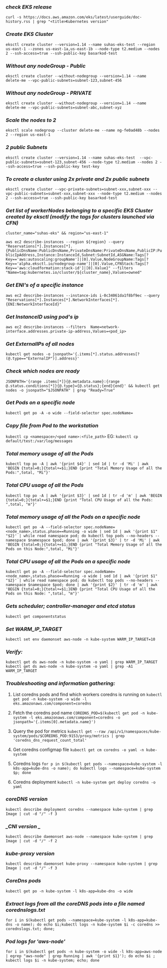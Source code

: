 ### *_check EKS release_*
`curl -s https://docs.aws.amazon.com/eks/latest/userguide/doc-history.rss | grep "<title>Kubernetes version"`

### *_Create EKS Cluster_*
`eksctl create cluster --version=1.14 --name suhas-eks-test --region us-east-1 --zones us-east-1a,us-east-1b --node-type t2.medium --nodes 2 --ssh-access=true --ssh-public-key basarkod-test`

### *_Without any nodeGroup - Public_*
`eksctl create cluster --without-nodegroup --version=1.14 --name delete-me --vpc-public-subnets=subnet-123,subnet-456`

### *_Without any nodeGroup - PRIVATE_*
`eksctl create cluster --without-nodegroup --version=1.14 --name delete-me --vpc-public-subnets=subnet-abc,subnet-xyz`

### *_Scale the nodes to 2_*
`eksctl scale nodegroup --cluster delete-me --name ng-fe0ad48b --nodes 2 --region us-east-1`

### *_2 public Subnets_*
`eksctl create cluster --version=1.14 --name suhas-eks-test  --vpc-public-subnets=subnet-123,subnet-456 --node-type t2.medium --nodes 2 --ssh-access=true --ssh-public-key test-key`

### *_To create a cluster using 2x private and 2x public subnets_*
`eksctl create cluster --vpc-private-subnets=subnet-xxx,subnet-xxx --vpc-public-subnets=subnet-xxx,subnet-xxx --node-type t2.medium --nodes 2 --ssh-access=true --ssh-public-key basarkod-test`

### *_Get list of workerNodes belonging to a specific EKS Cluster created by eksctl (modify the tags for clusters launched via CFN)_*
`cluster_name="suhas-eks" && region="us-east-1"`

`aws ec2 describe-instances --region ${region} --query "Reservations[*].Instances[*].{PublicDnsName:PublicDnsName,PrivateDnsName:PrivateDnsName,PublicIP:PublicIpAddress,Instance:InstanceId,Subnet:SubnetId,ASGName:Tags[?Key=='aws:autoscaling:groupName']|[0].Value,NodeGroupName:Tags[?Key=='alpha.eksctl.io/nodegroup-name']|[0].Value,CFNStack:Tags[?Key=='aws:cloudformation:stack-id']|[0].Value}" --filters "Name=tag:kubernetes.io/cluster/${cluster_name},Values=owned"`

### *_Get ENI's of a specific instance_*
`aws ec2 describe-instances --instance-ids i-0c34061da1f8bf9ec --query "Reservations[*].Instances[*].NetworkInterfaces[*].{ENI:NetworkInterfaceId}"`

### *_Get InstanceID using pod's ip_*
`aws ec2 describe-instances --filters  Name=network-interface.addresses.private-ip-address,Values=<pod_ip>`

### *_Get ExternalIPs of all nodes_*
`kubectl get nodes -o jsonpath='{.items[*].status.addresses[?(@.type=="ExternalIP")].address}' `

### *_Check which nodes are ready_*
`JSONPATH='{range .items[*]}{@.metadata.name}:{range @.status.conditions[*]}{@.type}={@.status};{end}{end}' && kubectl get nodes -o jsonpath="$JSONPATH" | grep "Ready=True"`

### *_Get Pods on a specific node_*
`kubectl get po -A -o wide --field-selector spec.nodeName=`

### *_Copy file from Pod to the workstation_*
`kubectl cp <namespace>/<pod name>:<file_path>`
EG: `kubectl cp default/test:/var/log/messages`

### *_Total memory usage of all the Pods_*
`kubectl top po -A | awk '{print $4}' | sed 1d | tr -d 'Mi' | awk 'BEGIN {total=0;}{total+=$1;}END {print "Total Memory Usage of all the Pods:",total, "Mi"}'`

### *_Total CPU usage of all the Pods_*
`kubectl top po -A | awk '{print $3}' | sed 1d | tr -d 'm' | awk 'BEGIN {total=0;}{total+=$1;}END {print "Total CPU Usage of all the Pods: ",total, "m"}'`

### *_Total memory usage of all the Pods on a specific node_*
`kubectl get po -A --field-selector spec.nodeName=<node_name>,status.phase==Running -o wide | sed 1d | awk '{print $1" "$2}' | while read namespace pod; do kubectl top pods --no-headers --namespace $namespace $pod; done | awk '{print $3}' | tr -d 'Mi' | awk 'BEGIN {total=0;}{total+=$1;}END {print "Total Memory Usage of all the Pods on this Node:",total, "Mi"}'`

### *_Total CPU usage of all the Pods on a specific node_*
`kubectl get po -A --field-selector spec.nodeName=<node_name>,status.phase==Running -o wide | sed 1d | awk '{print $1" "$2}' | while read namespace pod; do kubectl top pods --no-headers --namespace $namespace $pod; done | awk '{print $2}' | tr -d 'm' | awk 'BEGIN {total=0;}{total+=$1;}END {print "Total CPU Usage of all the Pods on this Node: ",total, "m"}'`

### *_Gets scheduler; controller-manager and etcd status_*
`kubectl get componentstatus`

### *_Set WARM_IP_TARGET_*
`kubectl set env daemonset aws-node -n kube-system WARM_IP_TARGET=10`

### *_Verify:_*
`kubectl get ds aws-node -n kube-system -o yaml | grep WARM_IP_TARGET`
`kubectl get ds aws-node -n kube-system -o yaml | grep -A1 WARM_IP_TARGET`

### *_Troubleshooting and information gathering:_*

1. List coredns pods and find which workers coredns is running on
`kubectl get pod -n kube-system -o wide -l eks.amazonaws.com/component=coredns`

2. Fetch the coredns pod name
`COREDNS_POD=$(kubectl get pod -n kube-system -l eks.amazonaws.com/component=coredns -o jsonpath='{.items[0].metadata.name}')`

3. Query the pod for metrics
`kubectl get --raw /api/v1/namespaces/kube-system/pods/$COREDNS_POD:9153/proxy/metrics | grep 'coredns_dns_request_count_total'`

4. Get coredns configmap file
`kubectl get cm coredns -o yaml -n kube-system `

5. Coredns logs
`for p in $(kubectl get pods --namespace=kube-system -l k8s-app=kube-dns -o name); do kubectl logs --namespace=kube-system $p; done`

6. Coredns deployment 
`kubectl -n kube-system get deploy coredns -o yaml`

### *_coreDNS version_*
`kubectl describe deployment coredns --namespace kube-system | grep Image | cut -d "/" -f 3`

### *_CNI version _*
`kubectl describe daemonset aws-node --namespace kube-system | grep Image | cut -d "/" -f 2`

### *_kube-proxy version_*
`kubectl describe daemonset kube-proxy --namespace kube-system | grep Image | cut -d "/" -f 3`

### *_CoreDns pods_*
`kubectl get po -n kube-system -l k8s-app=kube-dns -o wide`

### *_Extract logs from all the coreDNS pods into a file named corednslogs.txt_*
`for i in $(kubectl get pods --namespace=kube-system -l k8s-app=kube-dns -o name); do echo $i;kubectl logs -n kube-system $i -c coredns >> corednslogs.txt; done;`

### *_Pod logs for 'aws-node'_*
`for i in $(kubectl get pods -n kube-system -o wide -l k8s-app=aws-node | egrep "aws-node" | grep Running | awk '{print $1}'); do echo $i ; kubectl logs $i -n kube-system; echo; done`

